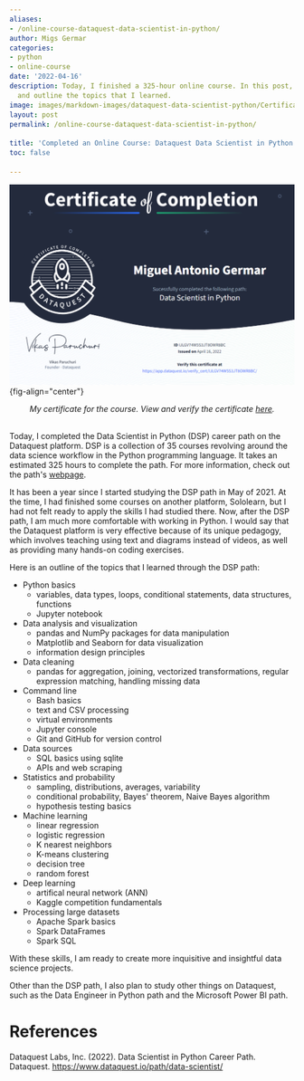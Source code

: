 ```yaml
---
aliases:
- /online-course-dataquest-data-scientist-in-python/
author: Migs Germar
categories:
- python
- online-course
date: '2022-04-16'
description: Today, I finished a 325-hour online course. In this post, I show my certificate
  and outline the topics that I learned.
image: images/markdown-images/dataquest-data-scientist-python/Certificate-Dataquest-Data-Scientist-in-Python-Career-Path.png
layout: post
permalink: /online-course-dataquest-data-scientist-in-python/

title: 'Completed an Online Course: Dataquest Data Scientist in Python'
toc: false

---
```


![](images/markdown-images/dataquest-data-scientist-python/Certificate-Dataquest-Data-Scientist-in-Python-Career-Path.png){fig-align="center"}

<center><i>My certificate for the course. View and verify the certificate <a href="https://app.dataquest.io/view_cert/IJLGV74W5S3JT8OWR8BC">here</a>.</i></center>

<br/>

Today, I completed the Data Scientist in Python (DSP) career path on the Dataquest platform. DSP is a collection of 35 courses revolving around the data science workflow in the Python programming language. It takes an estimated 325 hours to complete the path. For more information, check out the path's [webpage](https://www.dataquest.io/path/data-scientist/).

It has been a year since I started studying the DSP path in May of 2021. At the time, I had finished some courses on another platform, Sololearn, but I had not felt ready to apply the skills I had studied there. Now, after the DSP path, I am much more comfortable with working in Python. I would say that the Dataquest platform is very effective because of its unique pedagogy, which involves teaching using text and diagrams instead of videos, as well as providing many hands-on coding exercises.

Here is an outline of the topics that I learned through the DSP path:

- Python basics
    - variables, data types, loops, conditional statements, data structures, functions
    - Jupyter notebook
- Data analysis and visualization
    - pandas and NumPy packages for data manipulation
    - Matplotlib and Seaborn for data visualization
    - information design principles
- Data cleaning
    - pandas for aggregation, joining, vectorized transformations, regular expression matching, handling missing data
- Command line
    - Bash basics
    - text and CSV processing
    - virtual environments
    - Jupyter console
    - Git and GitHub for version control
- Data sources
    - SQL basics using sqlite
    - APIs and web scraping
- Statistics and probability
    - sampling, distributions, averages, variability
    - conditional probability, Bayes' theorem, Naive Bayes algorithm
    - hypothesis testing basics
- Machine learning
    - linear regression
    - logistic regression
    - K nearest neighbors
    - K-means clustering
    - decision tree
    - random forest
- Deep learning
    - artifical neural network (ANN)
    - Kaggle competition fundamentals
- Processing large datasets
    - Apache Spark basics
    - Spark DataFrames
    - Spark SQL

With these skills, I am ready to create more inquisitive and insightful data science projects.

Other than the DSP path, I also plan to study other things on Dataquest, such as the Data Engineer in Python path and the Microsoft Power BI path.

# References

Dataquest Labs, Inc. (2022). Data Scientist in Python Career Path. Dataquest. https://www.dataquest.io/path/data-scientist/